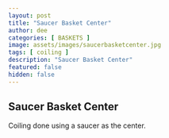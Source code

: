 ```yaml
---
layout: post
title: "Saucer Basket Center"
author: dee
categories: [ BASKETS ]
image: assets/images/saucerbasketcenter.jpg
tags: [ coiling ]
description: "Saucer Basket Center"
featured: false
hidden: false
---
```


## Saucer Basket Center

Coiling done using a saucer as the center.
